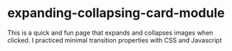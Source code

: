 # expanding-collapsing-card-module
This is a quick and fun page that expands and collapses images when clicked. I practiced minimal transition properties with CSS and Javascript
